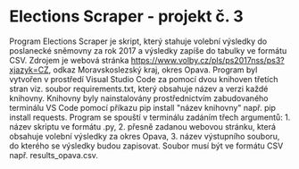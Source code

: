 # Elections Scraper - projekt č. 3

Program Elections Scraper je skript, který stahuje volební výsledky do poslanecké sněmovny za rok 2017 a výsledky zapíše do tabulky ve formátu CSV.
Zdrojem je webová stránka https://www.volby.cz/pls/ps2017nss/ps3?xjazyk=CZ, odkaz Moravskoslezský kraj, okres Opava.
Program byl vytvořen v prostředí Visual Studio Code za pomocí dvou knihoven třetích stran viz. soubor requirements.txt, který obsahuje název a verzi každé knihovny. Knihovny byly nainstalovány prostřednictvím zabudovaného terminálu VS Code pomocí příkazu pip install "název knihovny" např. pip install requests.
Program se spouští v terminálu zadáním třech argumentů: 1. název skriptu ve formátu .py, 2. přesně zadanou webovou stránku, která obsahuje volební výsledky za okres Opava, 3. název výstupního souboru, do kterého se výsledky budou zapisovat. Soubor musí být ve formátu CSV např. results_opava.csv.






